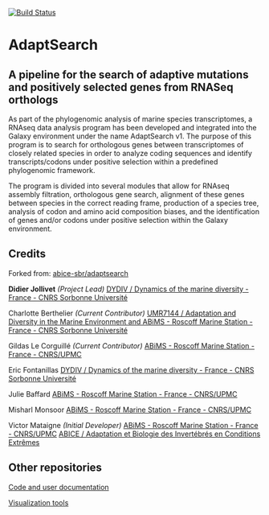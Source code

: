 [![Build Status](https://travis-ci.org/Mataivic/adaptsearch.svg?branch=master)](https://travis-ci.org/Mataivic/adaptsearch)

# AdaptSearch

## A pipeline for the search of adaptive mutations and positively selected genes from RNASeq orthologs

As part of the phylogenomic analysis of marine species transcriptomes, a RNAseq data analysis program has been developed and integrated into the Galaxy environment under the name AdaptSearch v1. The purpose of this program is to search for orthologous genes between transcriptomes of closely related species in order to analyze coding sequences and identify transcripts/codons under positive selection within a predefined phylogenomic framework. 

The program is divided into several modules that allow for RNAseq assembly filtration, orthologous gene search, alignment of these genes between species in the correct reading frame, production of a species tree, analysis of codon and amino acid composition biases, and the identification of genes and/or codons under positive selection within the Galaxy environment.

## Credits

Forked from: [abice-sbr/adaptsearch](https://github.com/abice-sbr/adaptsearch)

**Didier Jollivet** *(Project Lead)*
[DYDIV / Dynamics of the marine diversity - France - CNRS Sorbonne Université](https://www.sb-roscoff.fr/fr/equipe-dydiv)

Charlotte Berthelier *(Current Contributor)*
[UMR7144 / Adaptation and Diversity in the Marine Environment and ABiMS - Roscoff Marine Station - France - CNRS Sorbonne Université](https://www.sb-roscoff.fr/fr/umr-adaptation-et-diversite-en-milieu-marin)

Gildas Le Corguillé *(Current Contributor)*
[ABiMS - Roscoff Marine Station - France - CNRS/UPMC](https://abims.sb-roscoff.fr/)

Eric Fontanillas
[DYDIV / Dynamics of the marine diversity - France - CNRS Sorbonne Université](https://www.sb-roscoff.fr/fr/equipe-dydiv)

Julie Baffard
[ABiMS - Roscoff Marine Station - France - CNRS/UPMC](https://abims.sb-roscoff.fr/)

Misharl Monsoor
[ABiMS - Roscoff Marine Station - France - CNRS/UPMC](https://abims.sb-roscoff.fr/)

Victor Mataigne *(Initial Developer)*
[ABiMS - Roscoff Marine Station - France - CNRS/UPMC](https://abims.sb-roscoff.fr/)
[ABICE / Adaptation et Biologie des Invertébrés en Conditions Extrêmes](https://www.sb-roscoff.fr/fr/equipe-dydiv)


## Other repositories
[Code and user documentation](https://github.com/Mataivic/AdaptSearch_Documentation)

[Visualization tools](https://github.com/Mataivic/AdaptSearch_visualization_tools)
